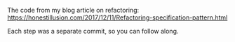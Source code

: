 The code from my blog article on refactoring:
https://honestillusion.com/2017/12/11/Refactoring-specification-pattern.html

Each step was a separate commit, so you can follow along.

